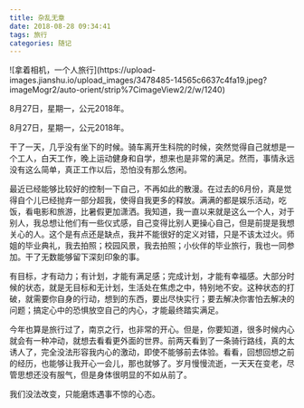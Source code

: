 ```yaml
---
title: 杂乱无章
date: 2018-08-28 09:34:41
tags: 旅行
categories: 随记
---
```



<meta name="referrer" content="no-referrer" />
![拿着相机，一个人旅行](https://upload-images.jianshu.io/upload_images/3478485-14565c6637c4fa19.jpeg?imageMogr2/auto-orient/strip%7CimageView2/2/w/1240)

8月27日，星期一，公元2018年。

<!--less-->

8月27日，星期一，公元2018年。

干了一天，几乎没有坐下的时候。骑车离开生科院的时候，突然觉得自己就想是一个工人，白天工作，晚上运动健身和自学，想来也是非常的满足。然而，事情永远没有这么简单，真正工作以后，恐怕没有那么悠闲。

最近已经能够比较好的控制一下自己，不再如此的散漫。在过去的6月份，真是觉得自个儿已经抛弃一部分超我，使得自我更多的释放。满满的都是娱乐活动，吃饭，看电影和旅游，比暑假更加潇洒。我知道，我一直以来就是这么一个人，对于别人，我总想让他们有一些仪式感，自己变得比别人更操心自己，但是前提是我想关心的人。这个是有点还是缺点，我并不能很好的定义对错，只是不该太过火。师姐的毕业典礼，我去拍照；校园风景，我去拍照；小伙伴的毕业旅行，我也一同参加。干了无数能够留下深刻印象的事。

有目标，才有动力；有计划，才能有满足感；完成计划，才能有幸福感。大部分时候的状态，就是无目标和无计划，生活处在焦虑之中，特别地不安。这种状态的打破，就需要你自身的行动，想到的东西，要出尽快实行；要去解决你害怕去解决的问题；搞定心中的恐惧放空自己的内心，才能最终踏实满足。

今年也算是旅行过了，南京之行，也非常的开心。但是，你要知道，很多时候内心就会有一种冲动，就想去看看更外面的世界。前两天看到了一条骑行路线，真的太诱人了，完全没法形容我内心的激动，即使不能够前去体验。看看，回想回想之前的经历，也能够让我开心一会儿，那也就够了。岁月慢慢流逝，一天天在变老，尽管思想还没有服气，但是身体很明显的不如从前了。

我们没法改变，只能磨炼遇事不惊的心态。